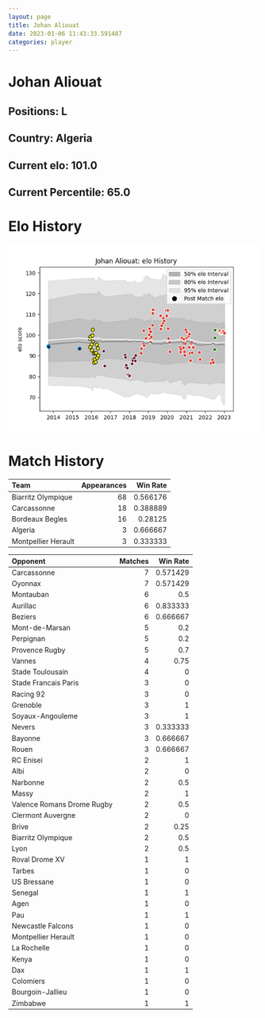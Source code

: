 ```yaml
---  
layout: page  
title: Johan Aliouat  
date: 2023-01-06 11:43:33.591487  
categories: player  
---
```

# Johan Aliouat

## Positions: L

## Country: Algeria

## Current elo: 101.0

## Current Percentile: 65.0

# Elo History


![elo history](history_JohanAliouat.png)
# Match History


| Team                |   Appearances |   Win Rate |
|:--------------------|--------------:|-----------:|
| Biarritz Olympique  |            68 |   0.566176 |
| Carcassonne         |            18 |   0.388889 |
| Bordeaux Begles     |            16 |   0.28125  |
| Algeria             |             3 |   0.666667 |
| Montpellier Herault |             3 |   0.333333 |

| Opponent                   |   Matches |   Win Rate |
|:---------------------------|----------:|-----------:|
| Carcassonne                |         7 |   0.571429 |
| Oyonnax                    |         7 |   0.571429 |
| Montauban                  |         6 |   0.5      |
| Aurillac                   |         6 |   0.833333 |
| Beziers                    |         6 |   0.666667 |
| Mont-de-Marsan             |         5 |   0.2      |
| Perpignan                  |         5 |   0.2      |
| Provence Rugby             |         5 |   0.7      |
| Vannes                     |         4 |   0.75     |
| Stade Toulousain           |         4 |   0        |
| Stade Francais Paris       |         3 |   0        |
| Racing 92                  |         3 |   0        |
| Grenoble                   |         3 |   1        |
| Soyaux-Angouleme           |         3 |   1        |
| Nevers                     |         3 |   0.333333 |
| Bayonne                    |         3 |   0.666667 |
| Rouen                      |         3 |   0.666667 |
| RC Enisei                  |         2 |   1        |
| Albi                       |         2 |   0        |
| Narbonne                   |         2 |   0.5      |
| Massy                      |         2 |   1        |
| Valence Romans Drome Rugby |         2 |   0.5      |
| Clermont Auvergne          |         2 |   0        |
| Brive                      |         2 |   0.25     |
| Biarritz Olympique         |         2 |   0.5      |
| Lyon                       |         2 |   0.5      |
| Roval Drome XV             |         1 |   1        |
| Tarbes                     |         1 |   0        |
| US Bressane                |         1 |   0        |
| Senegal                    |         1 |   1        |
| Agen                       |         1 |   0        |
| Pau                        |         1 |   1        |
| Newcastle Falcons          |         1 |   0        |
| Montpellier Herault        |         1 |   0        |
| La Rochelle                |         1 |   0        |
| Kenya                      |         1 |   0        |
| Dax                        |         1 |   1        |
| Colomiers                  |         1 |   0        |
| Bourgoin-Jallieu           |         1 |   0        |
| Zimbabwe                   |         1 |   1        |